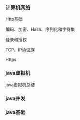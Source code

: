 ### 计算机网络

Http基础

编码、加密、Hash、序列化和字符集

登录和授权

TCP、IP协议族

Https

### java虚拟机

java虚拟机总结

### java并发

### java基础

